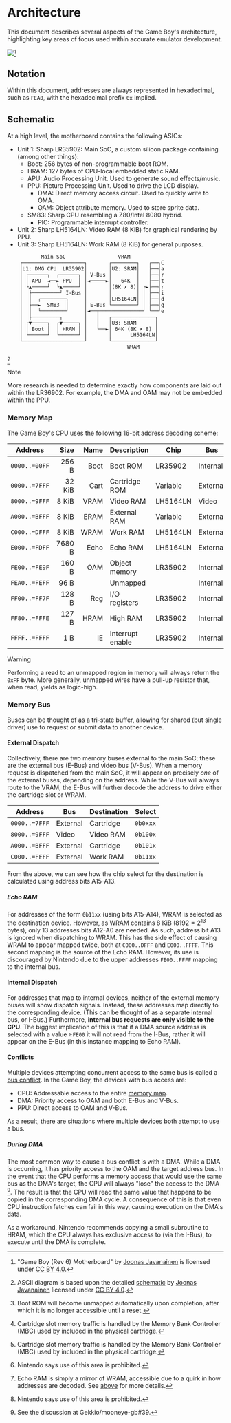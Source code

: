 # Architecture

This document describes several aspects of the Game Boy's architecture,
highlighting key areas of focus used within accurate emulator development.

![][dmg.pcb][^rev6]

## Notation

Within this document, addresses are always represented in hexadecimal, such as
`FEA0`, with the hexadecimal prefix `0x` implied.

## Schematic

At a high level, the motherboard contains the following ASICs:

- Unit 1: Sharp LR35902: Main SoC, a custom silicon package containing (among
  other things):
  - Boot: 256 bytes of non-programmable boot ROM.
  - HRAM: 127 bytes of CPU-local embedded static RAM.
  - APU: Audio Processing Unit. Used to generate sound effects/music.
  - PPU: Picture Processing Unit. Used to drive the LCD display.
    - DMA: Direct memory access circuit. Used to quickly write to OMA.
    - OAM: Object attribute memory. Used to store sprite data.
  - SM83: Sharp CPU resembling a Z80/Intel 8080 hybrid.
    - PIC: Programmable interrupt controller.
- Unit 2: Sharp LH5164LN: Video RAM (8 KiB) for graphical rendering by PPU.
- Unit 3: Sharp LH5164LN: Work RAM (8 KiB) for general purposes.

```
           Main SoC                 VRAM
    ┌────────────────────┐       ┌────────┐   ┌──┐C
    │U1: DMG CPU  LR35902│       │U2: SRAM│   ├──┤a
    │ ┌──────┐  ┌──────┐ │ V-Bus │        │   ├──┤r
    │ │ APU  ◄──► PPU  │ │◄─────►│   64K  │   ├──┤t
    │ └▲─────┘  └▲─────┘ │       │(8K ✗ 8)│ ┌►├──┤r
    │  ├─────────┘ I-Bus │       │        │ │ ├──┤i
    │  │  ┌────────┐     │       │LH5164LN│ │ ├──┤d
    │  ├──►  SM83  │     │ E-Bus └────────┘ │ ├──┤g
    │  │  └────────┘     │◄──┬──────────────┘ └──┘e
    │  ├─────────┐       │   │   ┌──────────────┐
    │ ┌▼─────┐  ┌▼─────┐ │   │   │U3: SRAM      │
    │ │ Boot │  │ HRAM │ │   └──►│ 64K (8K ✗ 8) │
    │ └──────┘  └──────┘ │       │      LH5164LN│
    └────────────────────┘       └──────────────┘
                                       WRAM
```
[^gram]

> [!NOTE]
> More research is needed to determine exactly how components are laid out
> within the LR36902. For example, the DMA and OAM may not be embedded within
> the PPU.

### Memory Map

The Game Boy's CPU uses the following 16-bit address decoding scheme:

|    Address    |  Size  | Name | Description      |   Chip   |    Bus    | Notes
| ------------- | ------:| ----:|:---------------- | -------- | --------- | -----
| `0000..=00FF` |  256 B | Boot | Boot ROM         | LR35902  | Internal  | [^boot]
| `0000..=7FFF` | 32 KiB | Cart | Cartridge ROM    | Variable | External  | [^cart]
| `8000..=9FFF` |  8 KiB | VRAM | Video RAM        | LH5164LN | Video     |
| `A000..=BFFF` |  8 KiB | ERAM | External RAM     | Variable | External  | [^cart]
| `C000..=DFFF` |  8 KiB | WRAM | Work RAM         | LH5164LN | External  |
| `E000..=FDFF` | 7680 B | Echo | Echo RAM         | LH5164LN | External  | [^nuse][^eram]
| `FE00..=FE9F` |  160 B |  OAM | Object memory    | LR35902  | Internal  |
| `FEA0..=FEFF` |   96 B |      | Unmapped         |          | Internal  | [^nuse]
| `FF00..=FF7F` |  128 B |  Reg | I/O registers    | LR35902  | Internal  |
| `FF80..=FFFE` |  127 B | HRAM | High RAM         | LR35902  | Internal  |
| `FFFF..=FFFF` |    1 B |   IE | Interrupt enable | LR35902  | Internal  |

> [!WARNING]
> Performing a read to an unmapped region in memory will always
> return the `0xFF` byte. More generally, unmapped wires have a pull-up resistor
> that, when read, yields as logic-high.

### Memory Bus

Buses can be thought of as a tri-state buffer, allowing for shared (but single
driver) use to request or submit data to another device.

#### External Dispatch

Collectively, there are two memory buses external to the main SoC; these are the
external bus (E-Bus) and video bus (V-Bus). When a memory request is dispatched
from the main SoC, it will appear on precisely _one_ of the external buses,
depending on the address. While the V-Bus will always route to the VRAM, the
E-Bus will further decode the address to drive either the cartridge slot or
WRAM.

|    Address    |    Bus    | Destination |  Select  |
| ------------- | --------- | ----------- | -------- |
| `0000..=7FFF` | External  | Cartridge   | `0b0xxx` |
| `8000..=9FFF` | Video     | Video RAM   | `0b100x` |
| `A000..=BFFF` | External  | Cartridge   | `0b101x` |
| `C000..=FFFF` | External  | Work RAM    | `0b11xx` |

From the above, we can see how the chip select for the destination is calculated
using address bits A15-A13.

##### Echo RAM

For addresses of the form `0b11xx` (using bits A15-A14), WRAM is selected as the
destination device. However, as WRAM contains 8 KiB ($8192 = 2^{13}$ bytes),
only 13 addresses bits A12-A0 are needed. As such, address bit A13  is ignored
when dispatching to WRAM. This has the side effect of causing WRAM to appear
mapped twice, both at `C000..DFFF` and `E000..FFFF`. This second mapping is the
source of the Echo RAM. However, its use is discouraged by Nintendo due to the
upper addresses `FE00..FFFF` mapping to the internal bus.

#### Internal Dispatch

For addresses that map to internal devices, neither of the external memory buses
will show dispatch signals. Instead, these addresses map directly to the
corresponding device. (This can be thought of as a separate internal bus, or
I-Bus.) Furthermore, **internal bus requests are only visible to the CPU**. The
biggest implication of this is that if a DMA source address is selected with a
value ≥`FE00` it will not read from the I-Bus, rather it will appear on the
E-Bus (in this instance mapping to Echo RAM).

#### Conflicts

Multiple devices attempting concurrent access to the same bus is called a [bus
conflict][conflict]. In the Game Boy, the devices with bus access are:

- CPU: Addressable access to the entire [memory map](#memory-map).
- DMA: Priority access to OAM and both E-Bus and V-Bus.
- PPU: Direct access to OAM and V-Bus.

As a result, there are situations where multiple devices both attempt to use a
bus.

##### During DMA

The most common way to cause a bus conflict is with a DMA. While a DMA is
occurring, it has priority access to the OAM and the target address bus. In the
event that the CPU performs a memory access that would use the same bus as the
DMA's target, the CPU will always "lose" the access to the DMA [^dma]. The
result is that the CPU will read the same value that happens to be copied in the
corresponding DMA cycle. A consequence of this is that even CPU instruction
fetches can fail in this way, causing execution on the DMA's data.

As a workaround, Nintendo recommends copying a small subroutine to HRAM, which
the CPU always has exclusive access to (via the I-Bus), to execute until the DMA
is complete.

<!-- Footnotes -->
[^rev6]: "Game Boy (Rev 6) Motherboard" by [Joonas Javanainen][gekkio] is
         licensed under [CC BY 4.0][lic.cc4].
[^boot]: Boot ROM will become unmapped automatically upon completion, after
         which it is no longer accessible until a reset.
[^cart]: Cartridge slot memory traffic is handled by the Memory Bank Controller
         (MBC) used by included in the physical cartridge.
[^gram]: ASCII diagram is based upon the detailed [schematic][dmg.sch] by
         [Joonas Javanainen][gekkio] licensed under [CC BY 4.0][lic.cc4].
[^nuse]: Nintendo says use of this area is prohibited.
[^eram]: Echo RAM is simply a mirror of WRAM, accessible due to a quirk in how
         addresses are decoded. See [above](#echo-ram) for more details.
[^dma]:  See the discussion at Gekkio/mooneye-gb#39.

<!-- Reference-style links -->
[conflict]: https://en.wikipedia.org/wiki/Bus_contention
[dmg.pcb]:  https://github.com/Gekkio/gb-schematics/blob/main/DMG-CPU-06/DMG-CPU-06.jpg
[dmg.sch]:  https://github.com/Gekkio/gb-schematics/blob/main/DMG-CPU-06/schematic/DMG-CPU-06.pdf
[gekkio]:   https://github.com/Gekkio/gb-schematics
[lic.cc4]:  http://creativecommons.org/licenses/by/4.0/

